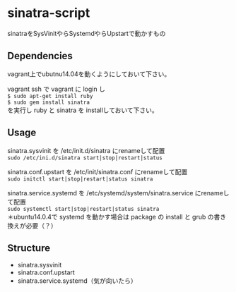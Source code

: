 sinatra-script
==============

sinatraをSysVinitやらSystemdやらUpstartで動かすもの  

## Dependencies  

vagrant上でubutnu14.04を動くようにしておいて下さい。  

vagrant ssh で vagrant に login し  
`$ sudo apt-get install ruby`  
`$ sudo gem install sinatra`  
を実行し ruby と sinatra を installしておいて下さい。  

## Usage  

sinatra.sysvinit を /etc/init.d/sinatra にrenameして配置  
`sudo /etc/ini.d/sinatra start|stop|restart|status`  
  
sinatra.conf.upstart を /etc/init/sinatra.conf にrenameして配置  
`sudo initctl start|stop|restart|status sinatra`  
  
sinatra.service.systemd を /etc/systemd/system/sinatra.service にrenameして配置  
`sudo systemctl start|stop|restart|status sinatra`  
＊ubuntu14.0.4で systemd を動かす場合は package の install と grub の書き換えが必要（？）  
  
  
## Structure  
  
* sinatra.sysvinit  
* sinatra.conf.upstart  
* sinatra.service.systemd（気が向いたら）  
  
